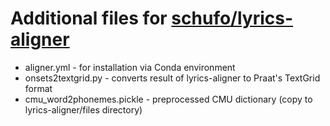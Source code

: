 # Additional files for [schufo/lyrics-aligner](https://github.com/schufo/lyrics-aligner)
* aligner.yml - for installation via Conda environment
* onsets2textgrid.py - converts result of lyrics-aligner to Praat's TextGrid format
* cmu_word2phonemes.pickle - preprocessed CMU dictionary (copy to lyrics-aligner/files directory)
